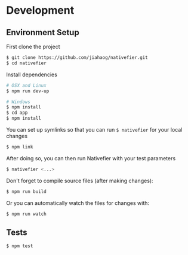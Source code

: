 # Development

## Environment Setup

First clone the project

```bash
$ git clone https://github.com/jiahaog/nativefier.git
$ cd nativefier
```

Install dependencies

```bash
# OSX and Linux
$ npm run dev-up

# Windows
$ npm install
$ cd app
$ npm install
```

You can set up symlinks so that you can run `$ nativefier` for your local changes

```bash
$ npm link
```

After doing so, you can then run Nativefier with your test parameters

```bash
$ nativefier <...>
```

Don't forget to compile source files (after making changes):

```bash
$ npm run build
```

Or you can automatically watch the files for changes with:

```bash
$ npm run watch
```

## Tests

```bash
$ npm test
```
